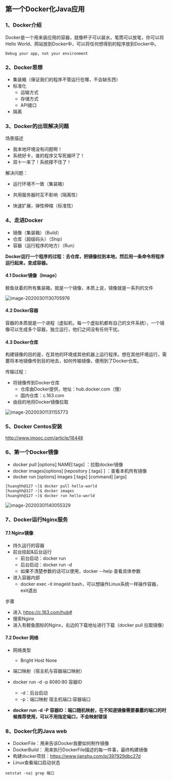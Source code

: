 ## 第一个Docker化Java应用

### 1、Docker介绍

Docker是一个用来装应用的容器，就像杯子可以装水，笔筒可以放笔，你可以将Hello World、网站放到Docker中，可以将任何想得到的程序放到Docker中。

```text
Debug your app, not your environment
```

### 2、Docker思想

- 集装箱（保证我们的程序不管运行在哪，不会缺东西）
- 标准化
  - 运输方式
  - 存储方式
  - API接口
- 隔离

### 3、Docker的出现解决问题

场景描述

- 我本地环境没有问题啊！
- 系统好卡，谁的程序又写死循环了！
- 双十一来了！系统撑不住了！

解决问题：

- 运行环境不一致（集装箱）

- 共用服务器时互不影响（隔离性）

- 快速扩展，弹性伸缩（标准性）

### 4、走进Docker

- 镜像（集装箱）（Build）
- 仓库（超级码头）（Ship）
- 容器（运行程序的地方）（Run）

**Docker运行一个程序的过程：去仓库，把镜像拉到本地，然后用一条命令将程序运行起来，变成容器。**

#### 4.1 Docker镜像（Image）

鲸鱼驮着的所有集装箱，就是一个镜像，本质上说，镜像就是一系列的文件

![image-20200301130705976](http://jn-hhh.oss-cn-hangzhou.aliyuncs.com/image-20200301130705976.png)

#### 4.2 Docker容器

容器的本质就是一个进程（虚拟机，每一个虚拟机都有自己的文件系统），一个镜像可以生成多个容器，独立运行，他们之间没有任何干扰。

#### 4.3 Docker仓库

构建镜像的目的是，在其他的环境或其他机器上运行程序。想在其他环境运行，需要将本地镜像传到目的地去，如何传输镜像，便用到了Docker仓库。

传输过程：

- 将镜像传到Docker仓库
  - 仓库由Docker提供，地址：hub.docker.com（慢）
  - 国内仓库：c.163.com
- 由目的地将Docker镜像拉取

![image-20200301131155773](http://jn-hhh.oss-cn-hangzhou.aliyuncs.com/image-20200301131155773.png)

### 5、Docker Centos安装

 http://www.imooc.com/article/16448 

### 6、第一个Docker镜像

- docker pull [options] NAME[:tags] ：拉取docker镜像
- docker images[options] [repository [:tags] ] ：查看本机所有镜像
- docker run [options] images [:tags] [command] [args]

```bash
[huanghh@127 ~]$ docker pull hello-world
[huanghh@127 ~]$ docker images
[huanghh@127 ~]$ docker run hello-world
```

![image-20200301140055329](http://jn-hhh.oss-cn-hangzhou.aliyuncs.com/image-20200301140055329.png)

### 7、Docker运行Nginx服务

#### 7.1 Nginx镜像

- 持久运行的容器
- 前台挂起&后台运行
  - 前台启动：docker run
  - 后台启动：docker run -d
  - 如果不清楚参数的话可以使用，docker --help 查看具体参数
- 进入容器内部
  - docker exec -it imageId bash，可以想操作Linux系统一样操作容器，exit退出

步骤

- 进入 https://c.163.com/hub#
- 搜索Nginx
- 进入有鲸鱼图标的Nginx，右边的下载地址进行下载（docker pull 拉取镜像）

#### 7.2 Docker 网络

- 网络类型
  - Bright 		Host 		None
- 端口映射（宿主机与容器端口映射）

- docker run -d -p 8080:80 容器ID
  - -d：后台启动
  - -p：端口映射 宿主机端口:容器端口
- **docker run -d -P 容器ID：端口随机映射，在不知道镜像需要暴露的端口的时候推荐使用，可以不用指定端口，不会映射错误**

### 8、Docker化的Java web

- DockerFile：用来告诉Docker我要如何制作镜像
- DockerBuild： 用来执行DockerFile描述的每一件事，最终构建镜像
- 构建docker项目：https://www.jianshu.com/p/397929dbc27d
- Linux查看端口启动状态 
```text
netstat -na| grep 端口
```